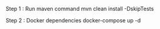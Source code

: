 Step 1 : Run maven command
mvn clean install -DskipTests

Step 2 : Docker dependencies
docker-compose up -d